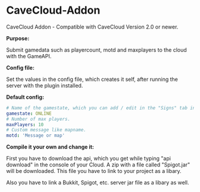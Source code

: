 # CaveCloud-Addon
CaveCloud Addon - Compatible with CaveCloud Version 2.0 or newer.

**Purpose:**

Submit gamedata such as playercount, motd and maxplayers to the cloud with the GameAPI.

**Config file:**

Set the values in the config file, which creates it self, after running the server with the plugin installed.

**Default config:**

```yaml
# Name of the gamestate, which you can add / edit in the "Signs" tab in the webinterface.
gamestate: ONLINE
# Number of max players.
maxPlayers: 10
# Custom message like mapname.
motd: 'Message or map'
```

**Compile it your own and change it:**

First you have to download the api, which you get while typing "api download" in the console of your Cloud. A zip with a file called "Spigot.jar" will be downloaded.
This file you have to link to your project as a libary.

Also you have to link a Bukkit, Spigot, etc. server jar file as a libary as well.
